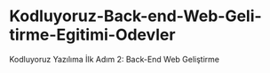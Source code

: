 # Kodluyoruz-Back-end-Web-Geli-tirme-Egitimi-Odevler
Kodluyoruz Yazılıma İlk Adım 2: Back-End Web Geliştirme
